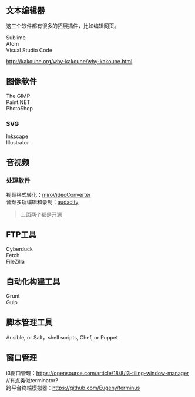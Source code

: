 ## 文本编辑器  
这三个软件都有很多的拓展插件，比如编辑网页。  

Sublime  
Atom  
Visual Studio Code    

http://kakoune.org/why-kakoune/why-kakoune.html  

## 图像软件  
The GIMP  
Paint.NET  
PhotoShop  

### SVG  
Inkscape  
Illustrator    

## 音视频
### 处理软件
视频格式转化：[miroVideoConverter](http://www.mirovideoconverter.com/)      
音频多轨编辑和录制：[audacity](https://www.audacityteam.org/)    
>上面两个都是开源  

## FTP工具  
Cyberduck  
Fetch  
FileZilla    

## 自动化构建工具  
Grunt  
Gulp  

## 脚本管理工具  
Ansible, or Salt，shell scripts, Chef, or Puppet  

## 窗口管理  
i3窗口管理：https://opensource.com/article/18/8/i3-tiling-window-manager  //有点类似terminator?  
跨平台终端模拟器：https://github.com/Eugeny/terminus   